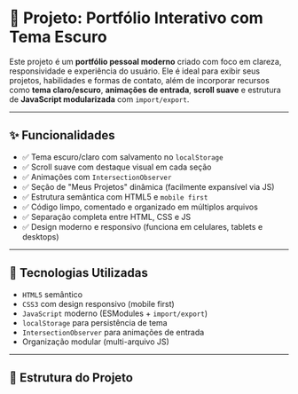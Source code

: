 # 🎯 Projeto: Portfólio Interativo com Tema Escuro

Este projeto é um **portfólio pessoal moderno** criado com foco em clareza, responsividade e experiência do usuário. Ele é ideal para exibir seus projetos, habilidades e formas de contato, além de incorporar recursos como **tema claro/escuro**, **animações de entrada**, **scroll suave** e estrutura de **JavaScript modularizada** com `import/export`.

---

## ✨ Funcionalidades

- ✅ Tema escuro/claro com salvamento no `localStorage`
- ✅ Scroll suave com destaque visual em cada seção
- ✅ Animações com `IntersectionObserver`
- ✅ Seção de "Meus Projetos" dinâmica (facilmente expansível via JS)
- ✅ Estrutura semântica com HTML5 e `mobile first`
- ✅ Código limpo, comentado e organizado em múltiplos arquivos
- ✅ Separação completa entre HTML, CSS e JS
- ✅ Design moderno e responsivo (funciona em celulares, tablets e desktops)

---

## 🧠 Tecnologias Utilizadas

- `HTML5` semântico  
- `CSS3` com design responsivo (mobile first)  
- `JavaScript` moderno (ESModules + `import/export`)  
- `localStorage` para persistência de tema  
- `IntersectionObserver` para animações de entrada  
- Organização modular (multi-arquivo JS)  

---

## 🧱 Estrutura do Projeto



